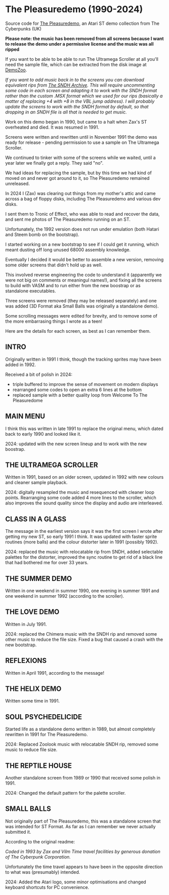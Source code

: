 # The Pleasuredemo (1990-2024)
Source code for [The Pleasuredemo](https://demozoo.org/productions/362493/), an Atari ST demo collection from The Cyberpunks (UK)

**Please note: the music has been removed from all screens because I want to release the demo under a permissive license and the music was all ripped**

If you want to be able to be able to run The Ultramega Scroller at all you'll need the sample file, which can be extracted from the disk image at [DemoZoo](https://demozoo.org/productions/362493/).

*If you want to add music back in to the screens you can download equivalent rips from [The SNDH Archive](https://sndh.atari.org/). This will require uncommenting some code in each screen and adapting it to work with the SNDH format rather than the custom .MSX format which we used for our rips (basically a matter of replacing +4 with +8 in the VBL jump address). I will probably update the screens to work with the SNDH format by default, so that dropping in an SNDH file is all that is needed to get music.*

Work on this demo began in 1990, but came to a halt when Zax's ST overheated and died. It was resumed in 1991.

Screens were written and rewritten until in November 1991 the demo was ready for release - pending permission to use a sample on The Ultramega Scroller.

We continued to tinker with some of the screens while we waited, until a year later we finally got a reply. They said "no".

We had ideas for replacing the sample, but by this time we had kind of moved on and never got around to it, so The Pleasuredemo remained unreleased.

In 2024 I (Zax) was clearing out things from my mother's attic and came across a bag of floppy disks, including The Pleasuredemo and various dev disks. 

I sent them to Tronic of Effect, who was able to read and recover the data, and sent me photos of The Pleasuredemo running on an ST.

Unfortunately, the 1992 version does not run under emulation (both Hatari and Steem bomb on the bootstrap).

I started working on a new bootstrap to see if I could get it running, which meant dusting off long unused 68000 assembly knowledge.

Eventually I decided it would be better to assemble a new version, removing some older screens that didn't hold up as well.

This involved reverse engineering the code to understand it (apparently we were not big on comments or meaningul names!),
and fixing all the screens to build with VASM and to run either from the new boostrap or as standalone executables.

Three screens were removed (they may be released separately) and one was added (3D Format aka Small Balls was originally a standalone demo).

Some scrolling messages were edited for brevity, and to remove some of the more embarrasing things I wrote as a teen!

Here are the details for each screen, as best as I can remember them.

## INTRO
Originally written in 1991 I think, though the tracking sprites may have been added in 1992.

Received a bit of polish in 2024:
- triple buffered to improve the sense of movement on modern displays
- rearranged some codes to open an extra 6 lines at the bottom
- replaced sample with a better quality loop from Welcome To The Pleasuredome

## MAIN MENU
I think this was written in late 1991 to replace the original menu, which dated back to early 1990 and looked like it.

2024: updated with the new screen lineup and to work with the new boostrap.

## THE ULTRAMEGA SCROLLER
Written in 1991, based on an older screen, updated in 1992 with new colours and cleaner sample playback.

2024: digitally resampled the music and resequenced with cleaner loop points. Rearranging some code added 4 more lines to the scroller, which also improves the sound quality since the display and audio are interleaved.

## CLASS IN A GLASS
The message in the earliest version says it was the first screen I wrote after getting my new ST, so early 1991 I think. It was updated with faster sprite routines (more balls) and the colour distorter later in 1991 (possibly 1992).

2024: replaced the music with relocatable rip from SNDH, added selectable palettes for the distorter, improved the sync routine to get rid of a black line that had bothered me for over 33 years.

## THE SUMMER DEMO
Written in one weekend in summer 1990, one evening in summer 1991 and one weekend in summer 1992 (according to the scroller).

## THE LOVE DEMO
Written in July 1991.

2024: replaced the Chimera music with the SNDH rip and removed some other music to reduce the file size. Fixed a bug that caused a crash with the new bootstrap.

## REFLEXIONS
Written in April 1991, according to the message!

## THE HELIX DEMO
Written some time in 1991.

## SOUL PSYCHEDELICIDE
Started life as a standalone demo written in 1989, but almost completely rewritten in 1991 for The Pleasuredemo.

2024: Replaced Zoolook music with relocatable SNDH rip, removed some music to reduce file size.

## THE REPTILE HOUSE
Another standalone screen from 1989 or 1990 that received some polish in 1991.

2024: Changed the default pattern for the palette scroller.

## SMALL BALLS
Not originally part of The Pleasuredemo, this was a standalone screen that was intended for ST Format. As far as I can remember we never actually submitted it. 

According to the original readme:

*Coded in 1993 by Zax and Vilm*
*Time travel facilities by generous donation of The Cyberpunk Corporation.*

Unfortunately the time travel appears to have been in the opposite direction to what was (presumably) intended.

2024: Added the Atari logo, some minor optimisations and changed keyboard shortcuts for PC convenience. 
